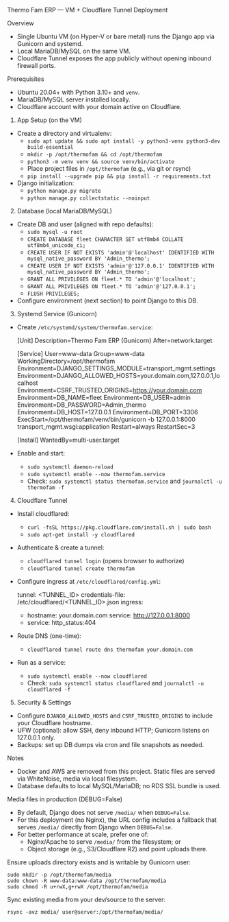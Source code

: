 Thermo Fam ERP — VM + Cloudflare Tunnel Deployment

Overview
- Single Ubuntu VM (on Hyper‑V or bare metal) runs the Django app via Gunicorn and systemd.
- Local MariaDB/MySQL on the same VM.
- Cloudflare Tunnel exposes the app publicly without opening inbound firewall ports.

Prerequisites
- Ubuntu 20.04+ with Python 3.10+ and `venv`.
- MariaDB/MySQL server installed locally.
- Cloudflare account with your domain active on Cloudflare.

1) App Setup (on the VM)
- Create a directory and virtualenv:
  - `sudo apt update && sudo apt install -y python3-venv python3-dev build-essential`
  - `mkdir -p /opt/thermofam && cd /opt/thermofam`
  - `python3 -m venv venv && source venv/bin/activate`
  - Place project files in `/opt/thermofam` (e.g., via git or rsync)
  - `pip install --upgrade pip && pip install -r requirements.txt`
- Django initialization:
  - `python manage.py migrate`
  - `python manage.py collectstatic --noinput`

2) Database (local MariaDB/MySQL)
- Create DB and user (aligned with repo defaults):
  - `sudo mysql -u root`
  - `CREATE DATABASE fleet CHARACTER SET utf8mb4 COLLATE utf8mb4_unicode_ci;`
  - `CREATE USER IF NOT EXISTS 'admin'@'localhost' IDENTIFIED WITH mysql_native_password BY 'Admin_thermo';`
  - `CREATE USER IF NOT EXISTS 'admin'@'127.0.0.1' IDENTIFIED WITH mysql_native_password BY 'Admin_thermo';`
  - `GRANT ALL PRIVILEGES ON fleet.* TO 'admin'@'localhost';`
  - `GRANT ALL PRIVILEGES ON fleet.* TO 'admin'@'127.0.0.1';`
  - `FLUSH PRIVILEGES;`
- Configure environment (next section) to point Django to this DB.

3) Systemd Service (Gunicorn)
- Create `/etc/systemd/system/thermofam.service`:
  
  [Unit]
  Description=Thermo Fam ERP (Gunicorn)
  After=network.target

  [Service]
  User=www-data
  Group=www-data
  WorkingDirectory=/opt/thermofam
  Environment=DJANGO_SETTINGS_MODULE=transport_mgmt.settings
  Environment=DJANGO_ALLOWED_HOSTS=your.domain.com,127.0.0.1,localhost
  Environment=CSRF_TRUSTED_ORIGINS=https://your.domain.com
  Environment=DB_NAME=fleet
  Environment=DB_USER=admin
  Environment=DB_PASSWORD=Admin_thermo
  Environment=DB_HOST=127.0.0.1
  Environment=DB_PORT=3306
  ExecStart=/opt/thermofam/venv/bin/gunicorn -b 127.0.0.1:8000 transport_mgmt.wsgi:application
  Restart=always
  RestartSec=3

  [Install]
  WantedBy=multi-user.target

- Enable and start:
  - `sudo systemctl daemon-reload`
  - `sudo systemctl enable --now thermofam.service`
  - Check: `sudo systemctl status thermofam.service` and `journalctl -u thermofam -f`

4) Cloudflare Tunnel
- Install cloudflared:
  - `curl -fsSL https://pkg.cloudflare.com/install.sh | sudo bash`
  - `sudo apt-get install -y cloudflared`
- Authenticate & create a tunnel:
  - `cloudflared tunnel login` (opens browser to authorize)
  - `cloudflared tunnel create thermofam`
- Configure ingress at `/etc/cloudflared/config.yml`:
  
  tunnel: <TUNNEL_ID>
  credentials-file: /etc/cloudflared/<TUNNEL_ID>.json
  ingress:
    - hostname: your.domain.com
      service: http://127.0.0.1:8000
    - service: http_status:404

- Route DNS (one-time):
  - `cloudflared tunnel route dns thermofam your.domain.com`
- Run as a service:
  - `sudo systemctl enable --now cloudflared`
  - Check: `sudo systemctl status cloudflared` and `journalctl -u cloudflared -f`

5) Security & Settings
- Configure `DJANGO_ALLOWED_HOSTS` and `CSRF_TRUSTED_ORIGINS` to include your Cloudflare hostname.
- UFW (optional): allow SSH, deny inbound HTTP; Gunicorn listens on 127.0.0.1 only.
- Backups: set up DB dumps via cron and file snapshots as needed.

Notes
- Docker and AWS are removed from this project. Static files are served via WhiteNoise, media via local filesystem.
- Database defaults to local MySQL/MariaDB; no RDS SSL bundle is used.

Media files in production (DEBUG=False)
- By default, Django does not serve `/media/` when `DEBUG=False`.
- For this deployment (no Nginx), the URL config includes a fallback that serves `/media/` directly from Django when `DEBUG=False`.
- For better performance at scale, prefer one of:
  - Nginx/Apache to serve `/media/` from the filesystem; or
  - Object storage (e.g., S3/Cloudflare R2) and point uploads there.

Ensure uploads directory exists and is writable by Gunicorn user:
```
sudo mkdir -p /opt/thermofam/media
sudo chown -R www-data:www-data /opt/thermofam/media
sudo chmod -R u+rwX,g+rwX /opt/thermofam/media
```

Sync existing media from your dev/source to the server:
```
rsync -avz media/ user@server:/opt/thermofam/media/
```
